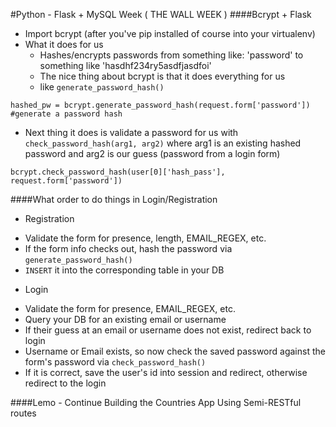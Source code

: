 #Python - Flask + MySQL Week ( THE WALL WEEK )
####Bcrypt + Flask
- Import bcrypt (after you've pip installed of course into your virtualenv)
- What it does for us
  - Hashes/encrypts passwords from something like: 'password' to something like 'hasdhf234ry5asdfjasdfoi'
  - The nice thing about bcrypt is that it does everything for us
  - like `generate_password_hash()`
```
hashed_pw = bcrypt.generate_password_hash(request.form['password']) #generate a password hash
```
  - Next thing it does is validate a password for us with `check_password_hash(arg1, arg2)` where arg1 is an existing hashed password and arg2 is our guess (password from a login form)
```
bcrypt.check_password_hash(user[0]['hash_pass'], request.form['password'])
```
####What order to do things in Login/Registration
- Registration
+ Validate the form for presence, length, EMAIL_REGEX, etc.
+ If the form info checks out, hash the password via `generate_password_hash()`
+ `INSERT` it into the corresponding table in your DB
- Login
+ Validate the form for presence, EMAIL_REGEX, etc.
+ Query your DB for an existing email or username
+ If their guess at an email or username does not exist, redirect back to login
+ Username or Email exists, so now check the saved password against the form's password via `check_password_hash()`
+ If it is correct, save the user's id into session and redirect, otherwise redirect to the login

####Lemo - Continue Building the Countries App Using Semi-RESTful routes
